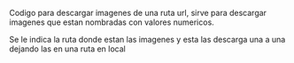 Codigo para descargar imagenes de una ruta url, sirve para descargar imagenes que estan nombradas con valores numericos.

Se le indica la ruta donde estan las imagenes y esta las descarga una a una dejando las en una ruta en local
